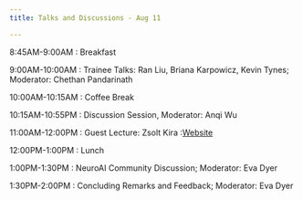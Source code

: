 ```yaml
---
title: Talks and Discussions - Aug 11

---
```


8:45AM-9:00AM
: Breakfast

9:00AM-10:00AM
: Trainee Talks\: Ran Liu, Briana Karpowicz, Kevin Tynes; Moderator\: Chethan Pandarinath

10:00AM-10:15AM
: Coffee Break

10:15AM-10:55PM
: Discussion Session, Moderator\: Anqi Wu

11:00AM-12:00PM
: Guest Lecture\: Zsolt Kira 
	:[Website](https://faculty.cc.gatech.edu/~zk15/)

12:00PM-1:00PM
: Lunch

1:00PM-1:30PM
: NeuroAI Community Discussion; Moderator\: Eva Dyer

1:30PM-2:00PM
: Concluding Remarks and Feedback; Moderator\: Eva Dyer








